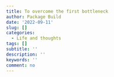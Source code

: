 ```yaml
---
title: To overcome the first bottleneck
author: Package Build
date: '2022-09-11'
slug: []
categories:
  - Life and thoughts
tags: []
subtitle: ''
description: ''
keywords: ''
comment: no
---
```

